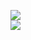 [![](https://img.shields.io/badge/Made%20With-Github%20Spray-lightgrey.svg?style=for-the-badge&logo=github)](https://github.com/Annihil/github-spray#5601)  
[![](https://i.imgur.com/2DrTn0Z.gif)](https://github.com/Annihil/github-spray)